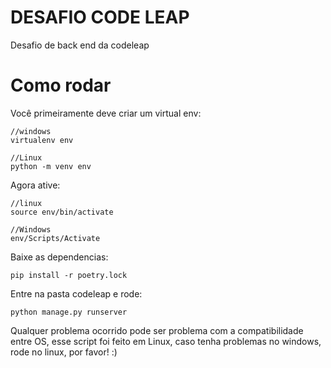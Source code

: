# DESAFIO CODE LEAP

Desafio de back end da codeleap

# Como rodar

Você primeiramente deve criar um virtual env:

```shell
//windows
virtualenv env

//Linux
python -m venv env
``` 

Agora ative:

```shell
//linux
source env/bin/activate

//Windows
env/Scripts/Activate
```

Baixe as dependencias:

```shell
pip install -r poetry.lock
```

Entre na pasta codeleap e rode:

```shell
python manage.py runserver
```

Qualquer problema ocorrido pode ser problema com a compatibilidade entre OS, esse script foi feito em Linux, caso tenha problemas no windows, rode no linux, por favor! :) 
